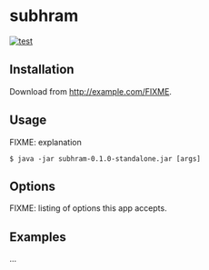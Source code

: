 # subhram

[![test](https://github.com/ultimateanu/subhram/actions/workflows/test.yml/badge.svg)](https://github.com/ultimateanu/subhram/actions/workflows/test.yml)


## Installation

Download from http://example.com/FIXME.

## Usage

FIXME: explanation

    $ java -jar subhram-0.1.0-standalone.jar [args]

## Options

FIXME: listing of options this app accepts.

## Examples

...
